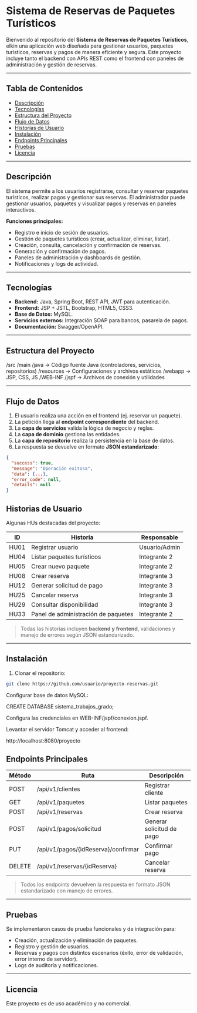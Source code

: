 # Sistema de Reservas de Paquetes Turísticos

Bienvenido al repositorio del **Sistema de Reservas de Paquetes Turísticos**, elkin una aplicación web diseñada para gestionar usuarios, paquetes turísticos, reservas y pagos de manera eficiente y segura. Este proyecto incluye tanto el backend con APIs REST como el frontend con paneles de administración y gestión de reservas.

---

## Tabla de Contenidos
- [Descripción](#descripción)
- [Tecnologías](#tecnologías)
- [Estructura del Proyecto](#estructura-del-proyecto)
- [Flujo de Datos](#flujo-de-datos)
- [Historias de Usuario](#historias-de-usuario)
- [Instalación](#instalación)
- [Endpoints Principales](#endpoints-principales)
- [Pruebas](#pruebas)
- [Licencia](#licencia)

---

## Descripción
El sistema permite a los usuarios registrarse, consultar y reservar paquetes turísticos, realizar pagos y gestionar sus reservas. El administrador puede gestionar usuarios, paquetes y visualizar pagos y reservas en paneles interactivos.

**Funciones principales:**
- Registro e inicio de sesión de usuarios.
- Gestión de paquetes turísticos (crear, actualizar, eliminar, listar).
- Creación, consulta, cancelación y confirmación de reservas.
- Generación y confirmación de pagos.
- Paneles de administración y dashboards de gestión.
- Notificaciones y logs de actividad.

---

## Tecnologías
- **Backend:** Java, Spring Boot, REST API, JWT para autenticación.
- **Frontend:** JSP + JSTL, Bootstrap, HTML5, CSS3.
- **Base de Datos:** MySQL.
- **Servicios externos:** Integración SOAP para bancos, pasarela de pagos.
- **Documentación:** Swagger/OpenAPI.

---

## Estructura del Proyecto
/src
/main
/java -> Código fuente Java (controladores, servicios, repositorios)
/resources -> Configuraciones y archivos estáticos
/webapp -> JSP, CSS, JS
/WEB-INF
/jspf -> Archivos de conexión y utilidades


---

## Flujo de Datos
1. El usuario realiza una acción en el frontend (ej. reservar un paquete).
2. La petición llega al **endpoint correspondiente** del backend.
3. La **capa de servicios** valida la lógica de negocio y reglas.
4. La **capa de dominio** gestiona las entidades.
5. La **capa de repositorio** realiza la persistencia en la base de datos.
6. La respuesta se devuelve en formato **JSON estandarizado**:

```json
{
  "success": true,
  "message": "Operación exitosa",
  "data": {...},
  "error_code": null,
  "details": null
}
```

## Historias de Usuario

Algunas HUs destacadas del proyecto:

| ID   | Historia                          | Responsable    |
|------|----------------------------------|----------------|
| HU01 | Registrar usuario                 | Usuario/Admin |
| HU04 | Listar paquetes turísticos        | Integrante 2  |
| HU05 | Crear nuevo paquete               | Integrante 2  |
| HU08 | Crear reserva                     | Integrante 3  |
| HU12 | Generar solicitud de pago         | Integrante 3  |
| HU25 | Cancelar reserva                  | Integrante 3  |
| HU29 | Consultar disponibilidad          | Integrante 3  |
| HU33 | Panel de administración de paquetes | Integrante 2 |

> Todas las historias incluyen **backend y frontend**, validaciones y manejo de errores según JSON estandarizado.

---

## Instalación

1. Clonar el repositorio:

```bash
git clone https://github.com/usuario/proyecto-reservas.git
```

Configurar base de datos MySQL:

CREATE DATABASE sistema_trabajos_grado;

Configura las credenciales en WEB-INF/jspf/conexion.jspf.

Levantar el servidor Tomcat y acceder al frontend:

http://localhost:8080/proyecto

## Endpoints Principales

| Método | Ruta                                 | Descripción                  |
|--------|-------------------------------------|-----------------------------|
| POST   | /api/v1/clientes                     | Registrar cliente           |
| GET    | /api/v1/paquetes                     | Listar paquetes             |
| POST   | /api/v1/reservas                     | Crear reserva               |
| POST   | /api/v1/pagos/solicitud              | Generar solicitud de pago   |
| PUT    | /api/v1/pagos/{idReserva}/confirmar | Confirmar pago              |
| DELETE | /api/v1/reservas/{idReserva}        | Cancelar reserva            |

> Todos los endpoints devuelven la respuesta en formato JSON estandarizado con manejo de errores.

---

## Pruebas

Se implementaron casos de prueba funcionales y de integración para:

- Creación, actualización y eliminación de paquetes.
- Registro y gestión de usuarios.
- Reservas y pagos con distintos escenarios (éxito, error de validación, error interno de servidor).
- Logs de auditoría y notificaciones.

---

## Licencia

Este proyecto es de uso académico y no comercial.

